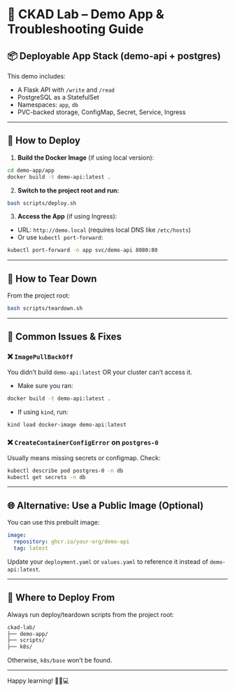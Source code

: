 
# 🧪 CKAD Lab – Demo App & Troubleshooting Guide

## 📦 Deployable App Stack (demo-api + postgres)

This demo includes:
- A Flask API with `/write` and `/read`
- PostgreSQL as a StatefulSet
- Namespaces: `app`, `db`
- PVC-backed storage, ConfigMap, Secret, Service, Ingress

---

## 🚀 How to Deploy

1. **Build the Docker Image** (if using local version):
```bash
cd demo-app/app
docker build -t demo-api:latest .
```

2. **Switch to the project root and run:**
```bash
bash scripts/deploy.sh
```

3. **Access the App** (if using Ingress):
- URL: `http://demo.local` (requires local DNS like `/etc/hosts`)
- Or use `kubectl port-forward`:
```bash
kubectl port-forward -n app svc/demo-api 8080:80
```

---

## 🧼 How to Tear Down
From the project root:
```bash
bash scripts/teardown.sh
```

---

## 🧰 Common Issues & Fixes

### ❌ `ImagePullBackOff`
You didn’t build `demo-api:latest` OR your cluster can’t access it.
- Make sure you ran:
```bash
docker build -t demo-api:latest .
```
- If using `kind`, run:
```bash
kind load docker-image demo-api:latest
```

### ❌ `CreateContainerConfigError` on `postgres-0`
Usually means missing secrets or configmap.
Check:
```bash
kubectl describe pod postgres-0 -n db
kubectl get secrets -n db
```

---

## 🌐 Alternative: Use a Public Image (Optional)

You can use this prebuilt image:
```yaml
image:
  repository: ghcr.io/your-org/demo-api
  tag: latest
```

Update your `deployment.yaml` or `values.yaml` to reference it instead of `demo-api:latest`.

---

## 📁 Where to Deploy From

Always run deploy/teardown scripts from the project root:
```bash
ckad-lab/
├── demo-app/
├── scripts/
├── k8s/
```

Otherwise, `k8s/base` won’t be found.

---

Happy learning! 🧠🐳💻
